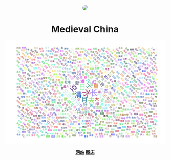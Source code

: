<p align="center">
  <a href="https://medieval-china.club">
    <img width="80" style="border-radius: 8px; overflow: hidden" src="https://avatars.githubusercontent.com/u/80798631">
  </a>
</p>

<h1 align="center">Medieval China</h1>

![](https://raw.githubusercontent.com/Andesome/assets/master/images/185791636908261_.pic_hd.jpg)

<div align="center">
<strong>
  <a href="https://medieval-china.club">网站</a>
</strong>
<strong>
  <a href="https://andesome.github.io/lyin/index.html#/upload">图床</a>
</strong>
</div>

